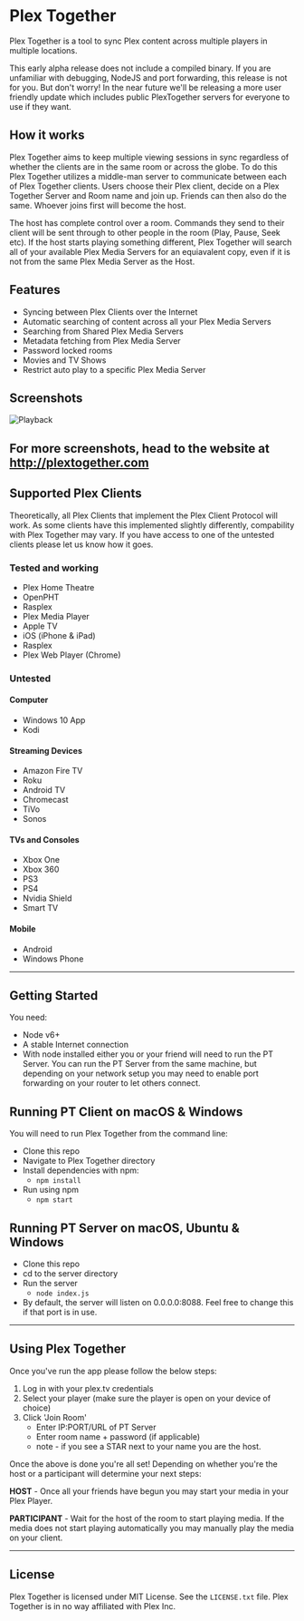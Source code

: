 # Plex Together

Plex Together is a tool to sync Plex content across multiple players in multiple locations.

This early alpha release does not include a compiled binary. If you are unfamiliar with debugging, NodeJS and port forwarding, this release is not for you. But don't worry! In the near future we'll be releasing a more user friendly update which includes public PlexTogether servers for everyone to use if they want.

## How it works
Plex Together aims to keep multiple viewing sessions in sync regardless of whether the clients are in the same room or across the globe. To do this Plex Together utilizes a middle-man server to communicate between each of Plex Together clients. Users choose their Plex client, decide on a Plex Together Server and Room name and join up. Friends can then also do the same. Whoever joins first will become the host. 

The host has complete control over a room. Commands they send to their client will be sent through to other people in the room (Play, Pause, Seek etc). If the host starts playing something different, Plex Together will search all of your available Plex Media Servers for an equiavalent copy, even if it is not from the same Plex Media Server as the Host.  

## Features
* Syncing between Plex Clients over the Internet
* Automatic searching of content across all your Plex Media Servers
* Searching from Shared Plex Media Servers
* Metadata fetching from Plex Media Server
* Password locked rooms
* Movies and TV Shows
* Restrict auto play to a specific Plex Media Server

## Screenshots

![Playback](http://plextogether.com/img/6-0playback.png)

For more screenshots, head to the website at http://plextogether.com
----
## Supported Plex Clients
Theoretically, all Plex Clients that implement the Plex Client Protocol will work. As some clients have this implemented slightly differently, compability with Plex Together may vary. If you have access to one of the untested clients please let us know how it goes.
### Tested and working
* Plex Home Theatre
* OpenPHT
* Rasplex
* Plex Media Player 
* Apple TV
* iOS (iPhone & iPad)
* Rasplex
* Plex Web Player (Chrome)
### Untested 
#### Computer
* Windows 10 App 
* Kodi
#### Streaming Devices
* Amazon Fire TV  
* Roku
* Android TV
* Chromecast
* TiVo
* Sonos
#### TVs and Consoles		
* Xbox One
* Xbox 360
* PS3
* PS4
* Nvidia Shield
* Smart TV
#### Mobile
* Android
* Windows Phone

----

## Getting Started

You need:

* Node v6+
* A stable Internet connection
* With node installed either you or your friend will need to run the PT Server. You can run the PT Server from the same machine, but depending on your network setup you may need to enable port forwarding on your router to let others connect. 

## Running PT Client on macOS & Windows

You will need to run Plex Together from the command line:
* Clone this repo
* Navigate to Plex Together directory
* Install dependencies with npm:
  * ``npm install``
* Run using npm
	* ``npm start``

## Running PT Server on macOS, Ubuntu & Windows
* Clone this repo
* cd to the server directory
* Run the server
	* ``node index.js``
* By default, the server will listen on 0.0.0.0:8088. Feel free to change this if that port is in use.
----
## Using Plex Together
Once you've run the app please follow the below steps:

1. Log in with your plex.tv credentials
2. Select your player (make sure the player is open on your device of choice)
3. Click 'Join Room'
	* Enter IP:PORT/URL of PT Server
	* Enter room name + password (if applicable)
	* note - if you see a STAR next to your name you are the host.

Once the above is done you're all set! Depending on whether you're the host or a participant will determine your next steps:

**HOST** - Once all your friends have begun you may start your media in your Plex Player.

**PARTICIPANT** - Wait for the host of the room to start playing media. If the media does not start playing automatically you may manually play the media on your client.

----
## License

Plex Together is licensed under MIT License. See the ``LICENSE.txt`` file.
Plex Together is in no way affiliated with Plex Inc.
